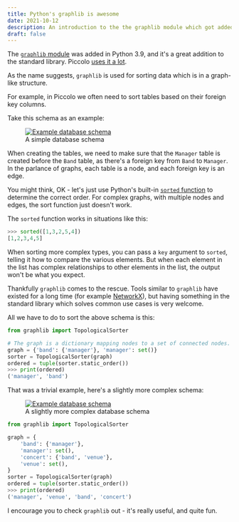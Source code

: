 ```yaml
---
title: Python's graphlib is awesome
date: 2021-10-12
description: An introduction to the the graphlib module which got added to the Python standard library in version 3.9.
draft: false
---
```


The [`graphlib` module](https://docs.python.org/3/library/graphlib.html) was added in Python 3.9, and it's a great addition to the standard library. Piccolo [uses it a lot](https://github.com/piccolo-orm/piccolo/blob/14af797c4f613b4490fad3942b73a69dde512a88/piccolo/table.py#L1051).

As the name suggests, `graphlib` is used for sorting data which is in a graph-like structure.

For example, in Piccolo we often need to sort tables based on their foreign key columns.

Take this schema as an example:

<figure>
<a href="#" class="lightbox">
<img src="/images/blog/pythons-graphlib-is-awesome/schema_graph_small.png" alt="Example database schema" />
</a>
<figcaption>A simple database schema</figcaption>
</figure>

When creating the tables, we need to make sure that the `Manager` table is created before the `Band` table, as there's a foreign key from `Band` to `Manager`. In the parlance of graphs, each table is a node, and each foreign key is an edge.

You might think, OK - let's just use Python's built-in [`sorted` function](https://docs.python.org/3/library/functions.html#sorted) to determine the correct order. For complex graphs, with multiple nodes and edges, the sort function just doesn't work.

The `sorted` function works in situations like this:

```python
>>> sorted([1,3,2,5,4])
[1,2,3,4,5]
```

When sorting more complex types, you can pass a `key` argument to `sorted`, telling it how to compare the various elements. But when each element in the list has complex relationships to other elements in the list, the output won't be what you expect.

Thankfully `graphlib` comes to the rescue. Tools similar to `graphlib` have existed for a long time (for example [NetworkX](https://networkx.org/)), but having something in the standard library which solves common use cases is very welcome.

All we have to do to sort the above schema is this:

```python
from graphlib import TopologicalSorter

# The graph is a dictionary mapping nodes to a set of connected nodes.
graph = {'band': {'manager'}, 'manager': set()}
sorter = TopologicalSorter(graph)
ordered = tuple(sorter.static_order())
>>> print(ordered)
('manager', 'band')
```

That was a trivial example, here's a slightly more complex schema:

<figure>
<a href="#" class="lightbox">
<img src="/images/blog/pythons-graphlib-is-awesome/schema_graph.png" alt="Example database schema" />
</a>
<figcaption>A slightly more complex database schema</figcaption>
</figure>

```python
from graphlib import TopologicalSorter

graph = {
    'band': {'manager'},
    'manager': set(),
    'concert': {'band', 'venue'},
    'venue': set(),
}
sorter = TopologicalSorter(graph)
ordered = tuple(sorter.static_order())
>>> print(ordered)
('manager', 'venue', 'band', 'concert')
```

I encourage you to check `graphlib` out - it's really useful, and quite fun.
